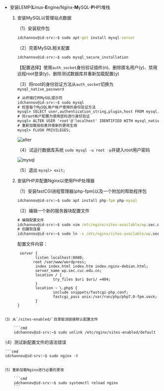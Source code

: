 - 安装LEMP(**L**inux-**E**ngine/Nginx-**M**ySQL-**P**HP)堆栈

  1. 安装MySQL以管理站点数据

     （1）安装软件包

     ```cmd
     idchannov@id-srv:~$ sudo apt-get install mysql-server
     ```

     （2）完善MySQL相关配置 

     ```cmd
     idchannov@id-srv:~$ sudo mysql_secure_installation
     ```

     【配置选择】使用`auth_socket`身份验证插件(n)、删除匿名用户(y)、禁用远程root登录(y)、删除测试数据库并重新加载配置(y)

     （3）将root的身份验证方法从`auth_socket`切换为`mysql_native_password`

     ```cmd
     # 从终端打开MySQL提示符
     idchannov@id-srv:~$ sudo mysql
     # 检查每个MySQL用户帐户使用的身份验证方法
     mysql> SELECT user,authentication_string,plugin,host FROM mysql.user;
     # 将root帐户配置为使用密码进行身份验证
     mysql> ALTER USER 'root'@'localhost' IDENTIFIED WITH mysql_native_password BY 'password';
     # 重新加载授权表并使新的更改生效
     mysql> FLUSH PRIVILEGES;
     ```

     ![alter](C:/Users/95123/Documents/Academic/Linux/linux-2020-ididChan/homework05/img/alter.PNG)

     （4）试运行数据库系统    `sudo mysql -u root -p`并键入root用户密码

     ![mysql](C:/Users/95123/Documents/Academic/Linux/linux-2020-ididChan/homework05/img/mysql.PNG)

     （5）退出	`mysql> exit;`

  2. 安装PHP并配置Nginx以使用PHP处理器

     （1）安装fastCGI进程管理器(php-fpm)以及一个附加的帮助程序包

     ```cmd
     idchannov@id-srv:~$ sudo apt install php-fpm php-mysql
     ```

     （2）编辑一个新的服务器块配置文件

     ```cmd
     # 编辑配置文件
     idchannov@id-srv:~$ sudo vim /etc/nginx/sites-available/wp.sec.cuc.edu.cn
     # 创建软连接
     idchannov@id-srv:~$ sudo ln -s /etc/nginx/sites-available/wp.sec.cuc.edu.cn /etc/nginx/sites-enabled/
     ```

     配置文件内容：

     ```shell
      server {
             listen localhost:8080;
      		root /var/www/wordpress;
             index index.html index.htm index.nginx-debian.html;
             server_name wp.sec.cuc.edu.cn;
             location / {
                     try_files $uri $uri/ =404;
             }
             location ~ \.php$ {
                     include snippets/fastcgi-php.conf;
                     fastcgi_pass unix:/var/run/php/php7.0-fpm.sock;
             }
     }
```
     
（3）从`/sites-enabled/`目录取消链接默认配置文件
     
     ```cmd
     idchannov@id-srv:~$ sudo unlink /etc/nginx/sites-enabled/default
```
     
（4）测试新配置文件的语法错误
     
     ```cmd
     idchannov@id-srv:~$ sudo nginx -t
```
     
（5）重新加载Nginx进行必要的更改
     
     ```cmd
     idchannov@id-srv:~$ sudo systemctl reload nginx
     ```